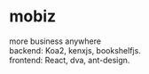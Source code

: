 # mobiz
more business anywhere  
backend: Koa2, kenxjs, bookshelfjs.  
frontend: React, dva, ant-design.  
